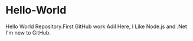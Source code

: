 # Hello-World
Hello World Repository.First GitHub work
Adil Here, I Like Node.js and .Net
I'm new to GitHub.
